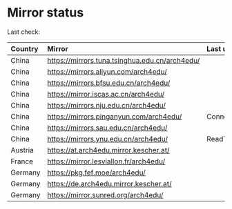 <script src="./time.js"></script>
# Mirror status
Last check: <script type="text/javascript">localize(1675441623.6020877);</script>

|Country|Mirror|Last update|
|:------|:-----|:----------|
|China|https://mirrors.tuna.tsinghua.edu.cn/arch4edu/|<script type="text/javascript">localize(1675406365);</script>|
|China|https://mirrors.aliyun.com/arch4edu/|<script type="text/javascript">localize(1675320267);</script>|
|China|https://mirrors.bfsu.edu.cn/arch4edu/|<script type="text/javascript">localize(1675406365);</script>|
|China|https://mirror.iscas.ac.cn/arch4edu/|<script type="text/javascript">localize(1675406365);</script>|
|China|https://mirrors.nju.edu.cn/arch4edu/|<script type="text/javascript">localize(1675406365);</script>|
|China|https://mirrors.pinganyun.com/arch4edu/|ConnectionError|
|China|https://mirrors.sau.edu.cn/arch4edu/|<script type="text/javascript">localize(1673850842);</script>|
|China|https://mirrors.ynu.edu.cn/arch4edu/|ReadTimeout|
|Austria|https://at.arch4edu.mirror.kescher.at/|<script type="text/javascript">localize(1675406365);</script>|
|France|https://mirror.lesviallon.fr/arch4edu/|<script type="text/javascript">localize(1674153500);</script>|
|Germany|https://pkg.fef.moe/arch4edu/|<script type="text/javascript">localize(1675406365);</script>|
|Germany|https://de.arch4edu.mirror.kescher.at/|<script type="text/javascript">localize(1675406365);</script>|
|Germany|https://mirror.sunred.org/arch4edu/|<script type="text/javascript">localize(1675406365);</script>|

<script src="./tablefilter/tablefilter.js"></script>
<script src="./table.js"></script>